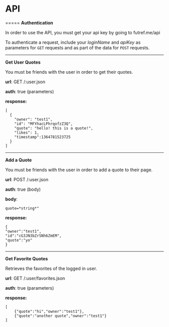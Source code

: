 # API
=====
**Authentication**

In order to use the API, you must get your api key by going to futref.me/api

To authenticate a request, include your *loginName* and *apiKey* as parameters for `GET` requests and as part of the data for `POST` requests.
- - -
**Get User Quotes**

You must be friends with the user in order to get their quotes.

**url**: GET /:user.json

**auth**: true (parameters)

**response:**

	[
	  {
	    "owner": "test1",
	  	"id": "MFYhacLPhrqofzZ3Q",
		"quote": "hello! this is a quote!",
		"likes": 1,
		"timestamp":1364781523725
	  }
	]
- - -
**Add a Quote**

You must be friends with the user in order to add a quote to their page.

**url**: POST /:user.json

**auth**: true (body)

**body**: 

	quote=*string*"

**response:**
	
	{
	"owner":"test1",
	"id":"cG3JN3bZrSNh6ZmEM",
	"quote":"yo"	
	}
	
- - -
**Get Favorite Quotes**

Retrieves the favorites of the logged in user.

**url**: GET /:user/favorites.json

**auth**: true (parameters)

**response:**
		
	[
		{"quote":"hi","owner":"test1"},
		{"quote":"another quote","owner":"test1"}
	]